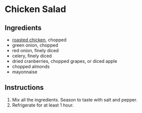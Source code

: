 # Chicken Salad

## Ingredients

- [roasted chicken](roasted-chicken.md), chopped
- green onion, chopped
- red onion, finely diced
- celery, finely diced
- dried cranberries, chopped grapes, or diced apple
- chopped almonds
- mayonnaise

## Instructions

1. Mix all the ingredients. Season to taste with salt and pepper.
2. Refrigerate for at least 1 hour.
